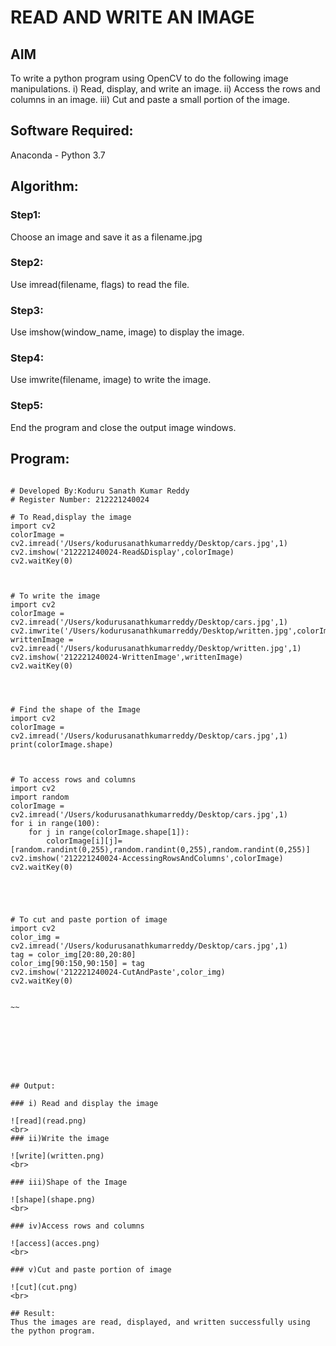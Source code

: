 # READ AND WRITE AN IMAGE
## AIM
To write a python program using OpenCV to do the following image manipulations.
i) Read, display, and write an image.
ii) Access the rows and columns in an image.
iii) Cut and paste a small portion of the image.

## Software Required:
Anaconda - Python 3.7
## Algorithm:
### Step1:
Choose an image and save it as a filename.jpg
### Step2:
Use imread(filename, flags) to read the file.
### Step3:
Use imshow(window_name, image) to display the image.
### Step4:
Use imwrite(filename, image) to write the image.
### Step5:
End the program and close the output image windows.
## Program:
~~~

# Developed By:Koduru Sanath Kumar Reddy
# Register Number: 212221240024

# To Read,display the image
import cv2
colorImage = cv2.imread('/Users/kodurusanathkumarreddy/Desktop/cars.jpg',1)
cv2.imshow('212221240024-Read&Display',colorImage)
cv2.waitKey(0)



# To write the image
import cv2
colorImage = cv2.imread('/Users/kodurusanathkumarreddy/Desktop/cars.jpg',1)
cv2.imwrite('/Users/kodurusanathkumarreddy/Desktop/written.jpg',colorImage)
writtenImage = cv2.imread('/Users/kodurusanathkumarreddy/Desktop/written.jpg',1)
cv2.imshow('212221240024-WrittenImage',writtenImage)
cv2.waitKey(0)




# Find the shape of the Image
import cv2
colorImage = cv2.imread('/Users/kodurusanathkumarreddy/Desktop/cars.jpg',1)
print(colorImage.shape)



# To access rows and columns
import cv2
import random
colorImage = cv2.imread('/Users/kodurusanathkumarreddy/Desktop/cars.jpg',1)
for i in range(100):
    for j in range(colorImage.shape[1]):
        colorImage[i][j]=[random.randint(0,255),random.randint(0,255),random.randint(0,255)]
cv2.imshow('212221240024-AccessingRowsAndColumns',colorImage)
cv2.waitKey(0)





# To cut and paste portion of image
import cv2
color_img = cv2.imread('/Users/kodurusanathkumarreddy/Desktop/cars.jpg',1)
tag = color_img[20:80,20:80]
color_img[90:150,90:150] = tag
cv2.imshow('212221240024-CutAndPaste',color_img)
cv2.waitKey(0)


~~








## Output:

### i) Read and display the image

![read](read.png)
<br>
### ii)Write the image

![write](written.png)
<br>

### iii)Shape of the Image

![shape](shape.png)
<br>

### iv)Access rows and columns

![access](acces.png)
<br>

### v)Cut and paste portion of image

![cut](cut.png)
<br>

## Result:
Thus the images are read, displayed, and written successfully using the python program.


